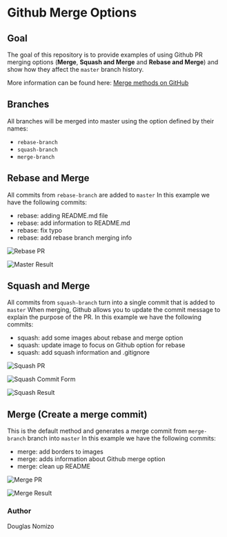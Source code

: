 # Github Merge Options

## Goal

The goal of this repository is to provide examples of using Github PR merging options (**Merge**, **Squash and Merge** and **Rebase and Merge**) and show how they affect the `master` branch history.

More information can be found here: [Merge methods on GitHub](https://docs.github.com/en/github/administering-a-repository/about-merge-methods-on-github)


## Branches

All branches will be merged into master using the option defined by their names:
- `rebase-branch`
- `squash-branch`
- `merge-branch`


## Rebase and Merge

All commits from `rebase-branch` are added to `master`
In this example we have the following commits:
- rebase: adding README.md file
- rebase: add information to README.md
- rebase: fix typo
- rebase: add rebase branch merging info

![Rebase PR](images/01_rebase_pr.png)

![Master Result](images/02_rebase_result.png)

## Squash and Merge

All commits from `squash-branch` turn into a single commit that is added to `master`
When merging, Github allows you to update the commit message to explain the purpose of the PR.
In this example we have the following commits:
- squash: add some images about rebase and merge option
- squash: update image to focus on Github option for rebase
- squash: add squash information and .gitignore

![Squash PR](images/03_squash_pr.png)

![Squash Commit Form](images/04_squash_commit_form.png)

![Squash Result](images/05_squash_result.png)

## Merge (Create a merge commit)

This is the default method and generates a merge commit from `merge-branch` branch into `master` 
In this example we have the following commits:
- merge: add borders to images
- merge: adds information about Github merge option
- merge: clean up README

![Merge PR](images/06_merge_pr.png)

![Merge Result](images/07_merge_result.png)


### Author

Douglas Nomizo
